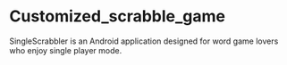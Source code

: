 # Customized_scrabble_game
SingleScrabbler is an Android application designed for word game lovers who enjoy single player mode.
